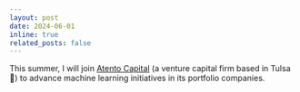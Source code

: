 ```yaml
---
layout: post
date: 2024-06-01
inline: true
related_posts: false
---
```


This summer, I will join [Atento Capital](https://www.atentocapital.com/) (a venture capital firm based in Tulsa :sunflower:) to advance machine learning initiatives in its portfolio companies.